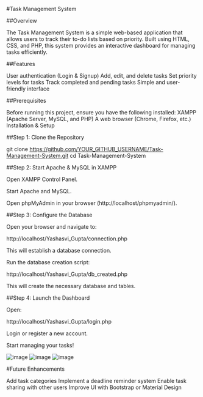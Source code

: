 #Task Management System

##Overview

The Task Management System is a simple web-based application that allows users to track their to-do lists based on priority. Built using HTML, CSS, and PHP, this system provides an interactive dashboard for managing tasks efficiently.

##Features

User authentication (Login & Signup)
Add, edit, and delete tasks
Set priority levels for tasks
Track completed and pending tasks
Simple and user-friendly interface

##Prerequisites

Before running this project, ensure you have the following installed:
XAMPP (Apache Server, MySQL, and PHP)
A web browser (Chrome, Firefox, etc.)
Installation & Setup

##Step 1: Clone the Repository

 git clone https://github.com/YOUR_GITHUB_USERNAME/Task-Management-System.git
 cd Task-Management-System

##Step 2: Start Apache & MySQL in XAMPP

Open XAMPP Control Panel.

Start Apache and MySQL.

Open phpMyAdmin in your browser (http://localhost/phpmyadmin/).

##Step 3: Configure the Database

Open your browser and navigate to:

http://localhost/Yashasvi_Gupta/connection.php

This will establish a database connection.

Run the database creation script:

http://localhost/Yashasvi_Gupta/db_created.php

This will create the necessary database and tables.

##Step 4: Launch the Dashboard

Open:

http://localhost/Yashasvi_Gupta/login.php

Login or register a new account.

Start managing your tasks!

![image](https://github.com/user-attachments/assets/c41b1c00-331c-444f-957a-8fd52462dcea)
![image](https://github.com/user-attachments/assets/895995e6-a162-4ca7-b77c-527c388ef9e4)
![image](https://github.com/user-attachments/assets/89089604-94a7-44a5-b85b-f7f1249724d9)

#Future Enhancements

Add task categories
Implement a deadline reminder system
Enable task sharing with other users
Improve UI with Bootstrap or Material Design
